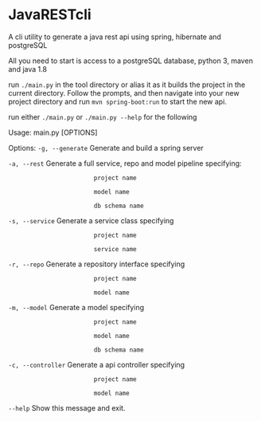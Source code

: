 # JavaRESTcli
A cli utility to generate a java rest api using spring, hibernate and postgreSQL 

All you need to start is access to a postgreSQL database, python 3, maven and java 1.8

run `./main.py` in the tool directory or alias it as it builds the project in the current directory.
Follow the prompts, and then navigate into your new project directory and run `mvn spring-boot:run` to start the new api.

run either `./main.py` or `./main.py --help` for the following

Usage: main.py [OPTIONS]

Options:
  `-g, --generate`            Generate and build a spring server
  
  `-a, --rest`                Generate a full service, repo and model pipeline specifying: 
  
                            project name
                            
                            model name
                           
                            db schema name
                            
  `-s, --service`             Generate a service class specifying
  
                            project name
                            
                            service name
                            
  `-r, --repo`                Generate a repository interface specifying
  
                            project name
                            
                            model name
                            
  `-m, --model`               Generate a model specifying
  
                            project name
                            
                            model name
                            
                            db schema name
                            
  `-c, --controller`          Generate a api controller specifying
  
                            project name
                            
                            model name
                            
  `--help`                    Show this message and exit.



